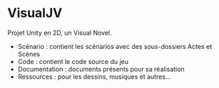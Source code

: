 # VisualJV

Projet Unity en 2D, un Visual Novel.

- Scénario : contient les scénarios avec des sous-dossiers Actes et Scènes
- Code : contient le code source du jeu
- Documentation : documents présents pour sa réalisation
- Ressources : pour les dessins, musiques et autres...

